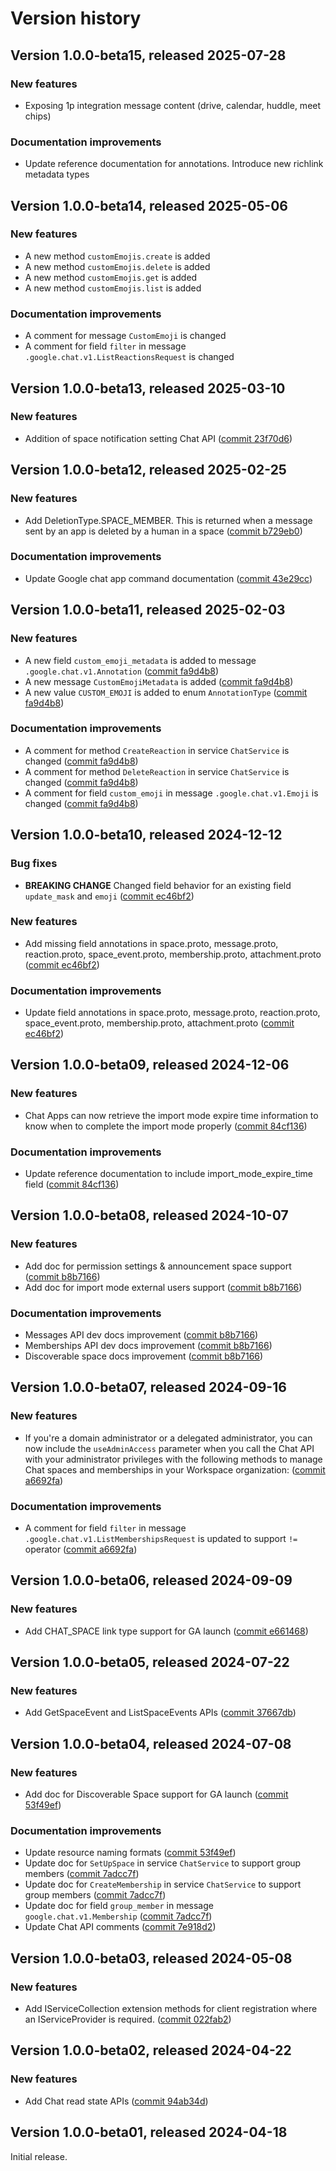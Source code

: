 # Version history

## Version 1.0.0-beta15, released 2025-07-28

### New features

- Exposing 1p integration message content (drive, calendar, huddle, meet chips)

### Documentation improvements

- Update reference documentation for annotations. Introduce new richlink metadata types

## Version 1.0.0-beta14, released 2025-05-06

### New features

- A new method `customEmojis.create` is added
- A new method `customEmojis.delete` is added
- A new method `customEmojis.get` is added
- A new method `customEmojis.list` is added

### Documentation improvements

- A comment for message `CustomEmoji` is changed
- A comment for field `filter` in message `.google.chat.v1.ListReactionsRequest` is changed

## Version 1.0.0-beta13, released 2025-03-10

### New features

- Addition of space notification setting Chat API ([commit 23f70d6](https://github.com/googleapis/google-cloud-dotnet/commit/23f70d6164fbe14f2ea12ceb349f06bfa141a717))

## Version 1.0.0-beta12, released 2025-02-25

### New features

- Add DeletionType.SPACE_MEMBER. This is returned when a message sent by an app is deleted by a human in a space ([commit b729eb0](https://github.com/googleapis/google-cloud-dotnet/commit/b729eb04fba00bc1013ba4e534537354c25e1698))

### Documentation improvements

- Update Google chat app command documentation ([commit 43e29cc](https://github.com/googleapis/google-cloud-dotnet/commit/43e29cc276ad371ab5446e6f8f30be819e34c357))

## Version 1.0.0-beta11, released 2025-02-03

### New features

- A new field `custom_emoji_metadata` is added to message `.google.chat.v1.Annotation` ([commit fa9d4b8](https://github.com/googleapis/google-cloud-dotnet/commit/fa9d4b85f0c329104fbc3dc113aca785b7808803))
- A new message `CustomEmojiMetadata` is added ([commit fa9d4b8](https://github.com/googleapis/google-cloud-dotnet/commit/fa9d4b85f0c329104fbc3dc113aca785b7808803))
- A new value `CUSTOM_EMOJI` is added to enum `AnnotationType` ([commit fa9d4b8](https://github.com/googleapis/google-cloud-dotnet/commit/fa9d4b85f0c329104fbc3dc113aca785b7808803))

### Documentation improvements

- A comment for method `CreateReaction` in service `ChatService` is changed ([commit fa9d4b8](https://github.com/googleapis/google-cloud-dotnet/commit/fa9d4b85f0c329104fbc3dc113aca785b7808803))
- A comment for method `DeleteReaction` in service `ChatService` is changed ([commit fa9d4b8](https://github.com/googleapis/google-cloud-dotnet/commit/fa9d4b85f0c329104fbc3dc113aca785b7808803))
- A comment for field `custom_emoji` in message `.google.chat.v1.Emoji` is changed ([commit fa9d4b8](https://github.com/googleapis/google-cloud-dotnet/commit/fa9d4b85f0c329104fbc3dc113aca785b7808803))

## Version 1.0.0-beta10, released 2024-12-12

### Bug fixes

- **BREAKING CHANGE** Changed field behavior for an existing field `update_mask` and `emoji` ([commit ec46bf2](https://github.com/googleapis/google-cloud-dotnet/commit/ec46bf2c127a0367e182b8e90874911d2a3f5635))

### New features

- Add missing field annotations in space.proto, message.proto, reaction.proto, space_event.proto, membership.proto, attachment.proto ([commit ec46bf2](https://github.com/googleapis/google-cloud-dotnet/commit/ec46bf2c127a0367e182b8e90874911d2a3f5635))

### Documentation improvements

- Update field annotations in space.proto, message.proto, reaction.proto, space_event.proto, membership.proto, attachment.proto ([commit ec46bf2](https://github.com/googleapis/google-cloud-dotnet/commit/ec46bf2c127a0367e182b8e90874911d2a3f5635))

## Version 1.0.0-beta09, released 2024-12-06

### New features

- Chat Apps can now retrieve the import mode expire time information to know when to complete the import mode properly ([commit 84cf136](https://github.com/googleapis/google-cloud-dotnet/commit/84cf1362823ea53928baf9fef663c439b07b93e9))

### Documentation improvements

- Update reference documentation to include import_mode_expire_time field ([commit 84cf136](https://github.com/googleapis/google-cloud-dotnet/commit/84cf1362823ea53928baf9fef663c439b07b93e9))

## Version 1.0.0-beta08, released 2024-10-07

### New features

- Add doc for permission settings & announcement space support ([commit b8b7166](https://github.com/googleapis/google-cloud-dotnet/commit/b8b71669b657a6e3ac77fa31d0daa1568bd85d9c))
- Add doc for import mode external users support ([commit b8b7166](https://github.com/googleapis/google-cloud-dotnet/commit/b8b71669b657a6e3ac77fa31d0daa1568bd85d9c))

### Documentation improvements

- Messages API dev docs improvement ([commit b8b7166](https://github.com/googleapis/google-cloud-dotnet/commit/b8b71669b657a6e3ac77fa31d0daa1568bd85d9c))
- Memberships API dev docs improvement ([commit b8b7166](https://github.com/googleapis/google-cloud-dotnet/commit/b8b71669b657a6e3ac77fa31d0daa1568bd85d9c))
- Discoverable space docs improvement ([commit b8b7166](https://github.com/googleapis/google-cloud-dotnet/commit/b8b71669b657a6e3ac77fa31d0daa1568bd85d9c))

## Version 1.0.0-beta07, released 2024-09-16

### New features

- If you're a domain administrator or a delegated administrator, you can now include the `useAdminAccess` parameter when you call the Chat API with your administrator privileges with the following methods to manage Chat spaces and memberships in your Workspace organization: ([commit a6692fa](https://github.com/googleapis/google-cloud-dotnet/commit/a6692fa38db1a6e484574a834a8abc797fdc12e8))

### Documentation improvements

- A comment for field `filter` in message `.google.chat.v1.ListMembershipsRequest` is updated to support `!=` operator ([commit a6692fa](https://github.com/googleapis/google-cloud-dotnet/commit/a6692fa38db1a6e484574a834a8abc797fdc12e8))

## Version 1.0.0-beta06, released 2024-09-09

### New features

- Add CHAT_SPACE link type support for GA launch ([commit e661468](https://github.com/googleapis/google-cloud-dotnet/commit/e661468ce2b7ec57d3cd786a88ead2eac14c792e))

## Version 1.0.0-beta05, released 2024-07-22

### New features

- Add GetSpaceEvent and ListSpaceEvents APIs ([commit 37667db](https://github.com/googleapis/google-cloud-dotnet/commit/37667db3e7134f0078b46e111d7e77b2f30ad9ed))

## Version 1.0.0-beta04, released 2024-07-08

### New features

- Add doc for Discoverable Space support for GA launch ([commit 53f49ef](https://github.com/googleapis/google-cloud-dotnet/commit/53f49ef7973638ab3f0674d798b5954d2d4cdbec))

### Documentation improvements

- Update resource naming formats ([commit 53f49ef](https://github.com/googleapis/google-cloud-dotnet/commit/53f49ef7973638ab3f0674d798b5954d2d4cdbec))
- Update doc for `SetUpSpace` in service `ChatService` to support group members ([commit 7adcc7f](https://github.com/googleapis/google-cloud-dotnet/commit/7adcc7f70326dfb264e842517a58dc55d93aaf28))
- Update doc for `CreateMembership` in service `ChatService` to support group members ([commit 7adcc7f](https://github.com/googleapis/google-cloud-dotnet/commit/7adcc7f70326dfb264e842517a58dc55d93aaf28))
- Update doc for field `group_member` in message `google.chat.v1.Membership` ([commit 7adcc7f](https://github.com/googleapis/google-cloud-dotnet/commit/7adcc7f70326dfb264e842517a58dc55d93aaf28))
- Update Chat API comments ([commit 7e918d2](https://github.com/googleapis/google-cloud-dotnet/commit/7e918d2509424db1abedac60741c2d9237587343))

## Version 1.0.0-beta03, released 2024-05-08

### New features

- Add IServiceCollection extension methods for client registration where an IServiceProvider is required. ([commit 022fab2](https://github.com/googleapis/google-cloud-dotnet/commit/022fab203f28fb9c608972af7f8b83f571ae5694))

## Version 1.0.0-beta02, released 2024-04-22

### New features

- Add Chat read state APIs ([commit 94ab34d](https://github.com/googleapis/google-cloud-dotnet/commit/94ab34d8db819b9c954e5c1948a7e3a280883afb))

## Version 1.0.0-beta01, released 2024-04-18

Initial release.
